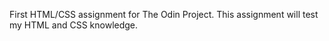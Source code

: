 First HTML/CSS assignment for The Odin Project.
This assignment will test my HTML and CSS knowledge.